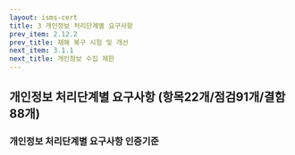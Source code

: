 ```yaml
---
layout: isms-cert
title: 3 개인정보 처리단계별 요구사항
prev_item: 2.12.2 
prev_title: 재해 복구 시험 및 개선
next_item: 3.1.1
next_title: 개인정보 수집 제한
---
```


## 개인정보 처리단계별 요구사항 (항목22개/점검91개/결함88개)



### 개인정보 처리단계별 요구사항 인증기준


